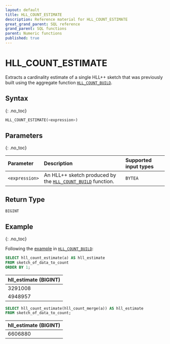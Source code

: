 ```yaml
---
layout: default
title: HLL_COUNT_ESTIMATE
description: Reference material for HLL_COUNT_ESTIMATE
great_grand_parent: SQL reference
grand_parent: SQL functions
parent: Numeric functions
published: true
---
```


# HLL_COUNT_ESTIMATE

Extracts a cardinality estimate of a single HLL++ sketch that was previously built using the aggregate
function [`HLL_COUNT_BUILD`](../aggregation/hll-count-build.md).

## Syntax

{: .no_toc}

```sql
HLL_COUNT_ESTIMATE(<expression>)
```

## Parameters

{: .no_toc}

| Parameter      | Description                                                                       | Supported input types |
|:---------------|:----------------------------------------------------------------------------------|:----------------------|
| `<expression>` | An HLL++ sketch produced by the [`HLL_COUNT_BUILD`](../aggregation/hll-count-build.md) function. | `BYTEA`               |

## Return Type

`BIGINT`

## Example

{: .no_toc}

Following the [example](../aggregation/hll-count-build.md#example) in [`HLL_COUNT_BUILD`](../aggregation/hll-count-build.md):

```sql
SELECT hll_count_estimate(a) AS hll_estimate
FROM sketch_of_data_to_count
ORDER BY 1;
```

| hll_estimate (BIGINT) |
|:----------------------|
| 3291008               |
| 4948957               |

```sql
SELECT hll_count_estimate(hll_count_merge(a)) AS hll_estimate
FROM sketch_of_data_to_count;
```

| hll_estimate (BIGINT) |
|:----------------------|
| 6606880               |
